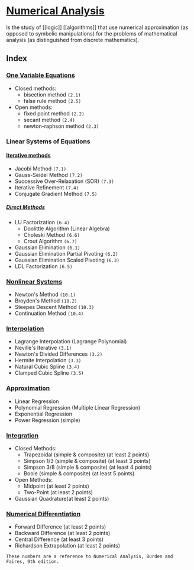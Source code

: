 # [Numerical Analysis](numerical_analysis.ipynb)

Is the study of [[logic]] [[algorithms]] that use numerical approximation (as opposed to symbolic manipulations) for the problems of mathematical analysis (as distinguished from discrete mathematics).


## Index

### [One Variable Equations](one_variable_equations.ipynb)
- Closed methods:
    - bisection method `(2.1)`
    - false rule method `(2.5)`
- Open methods:
    - fixed point method `(2.2)`
    - secant method `(2.4)`
    - newton-raphson method `(2.3)`


### Linear Systems of Equations

#### [Iterative methods](linear_systems_iterative.ipynb)
- Jacobi Method `(7.1)`
- Gauss-Seidel Method `(7.2)`
- Successive Over-Relaxation (SOR) `(7.3)`
- Iterative Refinement `(7.4)`
- Conjugate Gradient Method `(7.5)`


##### [Direct Methods](linear_systems_direct.ipynb)
- LU Factorization `(6.4)`
    - Doolittle Algorithm (Linear Algebra)
    - Choleski Method `(6.6)`
    - Crout Algorithm `(6.7)`
- Gaussian Elimination `(6.1)`
- Gaussian Elimination Partial Pivoting `(6.2)`
- Gaussian Elimination Scaled Pivoting `(6.3)`
- LDL Factorization `(6.5)`


### [Nonlinear Systems](non_linear_systems.ipynb)
- Newton's Method `(10.1)`
- Broyden's Method `(10.2)`
- Steepes Descent Method `(10.3)`
- Continuation Method `(10.4)`


### [Interpolation](interpolation.ipynb)
- Lagrange Interpolation (Lagrange Polynomial)
- Neville's Iterative `(3.1)`
- Newton's Divided Differences `(3.2)`
- Hermite Interpolation `(3.3)`
- Natural Cubic Spline `(3.4)`
- Clamped Cubic Spline `(3.5)`


### [Approximation](approximation.ipynb)
- Linear Regression
- Polynomial Regression (Multiple Linear Regression)
- Exponential Regression
- Power Regression (simple)


### [Integration](integration.ipynb)
- Closed Methods:
    - Trapezoidal (simple & composite) (at least 2 points)
    - Simpson 1/3 (simple & composite) (at least 3 points)
    - Simpson 3/8 (simple & composite) (at least 4 points)
    - Boole (simple & composite) (at least 5 points)
- Open Methods:
    - Midpoint (at least 2 points)
    - Two-Point (at least 2 points)
- Gaussian Quadrature(at least 2 points)


### [Numerical Differentiation](differentiation.ipynb)
- Forward Difference (at least 2 points)
- Backward Difference (at least 2 points)
- Central Difference (at least 3 points)
- Richardson Extrapolation (at least 2 points)


`These numbers are a reference to Numerical Analysis, Burden and Faires, 9th edition.`